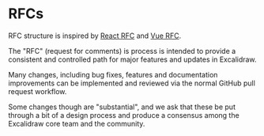 # RFCs

RFC structure is inspired by [React RFC](https://github.com/reactjs/rfcs) and [Vue RFC](https://github.com/vuejs/rfcs).

The "RFC" (request for comments) is process is intended to provide a consistent and controlled path for major features and updates in Excalidraw.

Many changes, including bug fixes, features and documentation improvements can be implemented and reviewed via the normal GitHub pull request workflow.

Some changes though are "substantial", and we ask that these be put through a bit of a design process and produce a consensus among the Excalidraw core team and the community.
